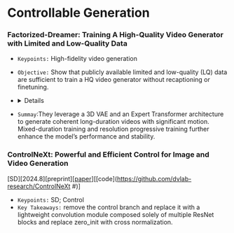 
# Controllable Generation
### Factorized-Dreamer: Training A High-Quality Video Generator with Limited and Low-Quality Data
- `Keypoints:` High-fidelity video generation
- `Objective:` Show that publicly available limited and low-quality (LQ) data are sufficient to train a HQ video generator without recaptioning or finetuning.
-   <details>
    <summary>Details</summary>

    - `Methods:`
      - a 3D Variational Autoencoder (VAE) to compress videos along both spatial and temporal dimensions
      - propose an expert transformer with the expert adaptive LayerNorm to facilitate the deep fusion between text and video.Patchify, 3D-RoPE, Expert Transformer Block, 3D Full Attention
      - <img width="902" alt="image" src="https://github.com/user-attachments/assets/43333334-96dd-4a28-9b0a-f13115578526">
      <img width="834" alt="image" src="https://github.com/user-attachments/assets/8386bf06-37d0-4469-9530-d6e9ebb17ed8">
    - `Metrics:` It can be seen that noise schedule help improve temproal consistency the most
      <img width="917" alt="image" src="https://github.com/user-attachments/assets/d5ff28ae-2699-4ce6-9b40-a70800d2fe39">
    - compare with others
    - <img width="380" alt="image" src="https://github.com/user-attachments/assets/ce31fb19-7313-4d1a-bf91-a96b7b6a502e">
    </details>
-   `Summay`:They leverage a 3D VAE and an Expert Transformer architecture to generate coherent long-duration videos with significant motion. Mixed-duration training and resolution progressive training further enhance the model’s performance and stability.

### ControlNeXt: Powerful and Efficient Control for Image and Video Generation
[SD][2024.8][preprint]\[[paper](https://arxiv.org/abs/2408.06070)\]\[[code](https://github.com/dvlab-research/ControlNeXt #)\]
- `Keypoints:` SD; Control
- `Key Takeaways:` remove the control branch and replace it with a lightweight convolution module composed solely of multiple ResNet blocks and replace zero_init with cross normalization. 
